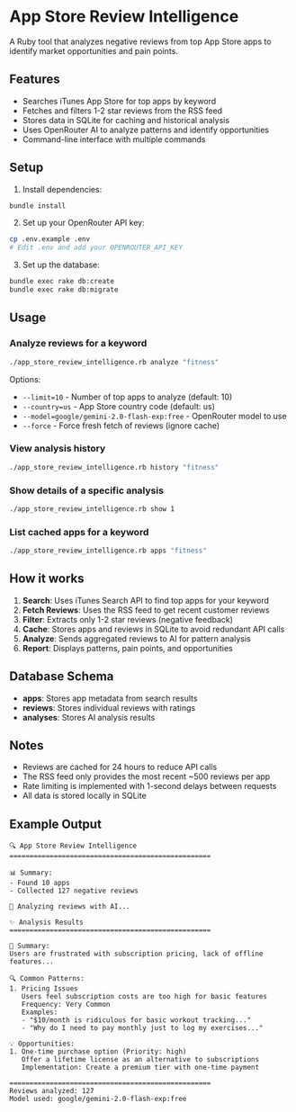 # App Store Review Intelligence

A Ruby tool that analyzes negative reviews from top App Store apps to identify market opportunities and pain points.

## Features

- Searches iTunes App Store for top apps by keyword
- Fetches and filters 1-2 star reviews from the RSS feed
- Stores data in SQLite for caching and historical analysis
- Uses OpenRouter AI to analyze patterns and identify opportunities
- Command-line interface with multiple commands

## Setup

1. Install dependencies:
```bash
bundle install
```

2. Set up your OpenRouter API key:
```bash
cp .env.example .env
# Edit .env and add your OPENROUTER_API_KEY
```

3. Set up the database:
```bash
bundle exec rake db:create
bundle exec rake db:migrate
```

## Usage

### Analyze reviews for a keyword

```bash
./app_store_review_intelligence.rb analyze "fitness"
```

Options:
- `--limit=10` - Number of top apps to analyze (default: 10)
- `--country=us` - App Store country code (default: us)
- `--model=google/gemini-2.0-flash-exp:free` - OpenRouter model to use
- `--force` - Force fresh fetch of reviews (ignore cache)

### View analysis history

```bash
./app_store_review_intelligence.rb history "fitness"
```

### Show details of a specific analysis

```bash
./app_store_review_intelligence.rb show 1
```

### List cached apps for a keyword

```bash
./app_store_review_intelligence.rb apps "fitness"
```

## How it works

1. **Search**: Uses iTunes Search API to find top apps for your keyword
2. **Fetch Reviews**: Uses the RSS feed to get recent customer reviews
3. **Filter**: Extracts only 1-2 star reviews (negative feedback)
4. **Cache**: Stores apps and reviews in SQLite to avoid redundant API calls
5. **Analyze**: Sends aggregated reviews to AI for pattern analysis
6. **Report**: Displays patterns, pain points, and opportunities

## Database Schema

- **apps**: Stores app metadata from search results
- **reviews**: Stores individual reviews with ratings
- **analyses**: Stores AI analysis results

## Notes

- Reviews are cached for 24 hours to reduce API calls
- The RSS feed only provides the most recent ~500 reviews per app
- Rate limiting is implemented with 1-second delays between requests
- All data is stored locally in SQLite

## Example Output

```
🔍 App Store Review Intelligence
==================================================

📊 Summary:
- Found 10 apps
- Collected 127 negative reviews

🤖 Analyzing reviews with AI...

✨ Analysis Results
==================================================

📝 Summary:
Users are frustrated with subscription pricing, lack of offline features...

🔍 Common Patterns:
1. Pricing Issues
   Users feel subscription costs are too high for basic features
   Frequency: Very Common
   Examples:
   - "$10/month is ridiculous for basic workout tracking..."
   - "Why do I need to pay monthly just to log my exercises..."

💡 Opportunities:
1. One-time purchase option (Priority: high)
   Offer a lifetime license as an alternative to subscriptions
   Implementation: Create a premium tier with one-time payment

==================================================
Reviews analyzed: 127
Model used: google/gemini-2.0-flash-exp:free
```